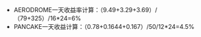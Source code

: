 - AERODROME一天收益率计算：（9.49+3.29+3.69）/（79+325）/16*24=6%
- PANCAKE一天收益计算：（0.78+0.1644+0.167）/50/12*24=4.5%